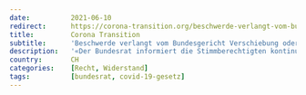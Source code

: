 ```yaml
---
date:          2021-06-10
redirect:      https://corona-transition.org/beschwerde-verlangt-vom-bundesgericht-verschiebung-oder-annullierung-der-covid
title:         Corona Transition
subtitle:      'Beschwerde verlangt vom Bundesgericht Verschiebung oder Annullierung der Covid-19-Abstimmung'
description:   '«Der Bundesrat informiert die Stimmberechtigten kontinuierlich über die eidgenössischen Abstimmungsvorlagen. Er beachtet dabei die Grundsätze der (...)'
country:       CH
categories:    [Recht, Widerstand]
tags:          [bundesrat, covid-19-gesetz]
---
```

